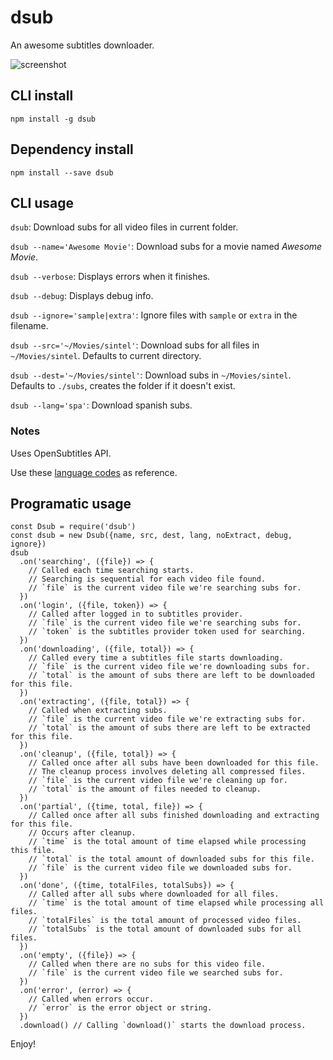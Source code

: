 # dsub
An awesome subtitles downloader.

![screenshot](https://cldup.com/fb3MzuvUuk.gif)

## CLI install

`npm install -g dsub`

## Dependency install

`npm install --save dsub`

## CLI usage

`dsub`: Download subs for all video files in current folder.

`dsub --name='Awesome Movie'`: Download subs for a movie named _Awesome Movie_.

`dsub --verbose`: Displays errors when it finishes.

`dsub --debug`: Displays debug info.

`dsub --ignore='sample|extra'`: Ignore files with `sample` or `extra` in the filename.

`dsub --src='~/Movies/sintel'`: Download subs for all files in `~/Movies/sintel`.
Defaults to current directory.

`dsub --dest='~/Movies/sintel'`: Download subs in `~/Movies/sintel`.
Defaults to `./subs`, creates the folder if it doesn't exist.

`dsub --lang='spa'`: Download spanish subs.

### Notes

Uses OpenSubtitles API.

Use these [language codes](https://en.wikipedia.org/wiki/List_of_ISO_639-2_codes) as reference.

## Programatic usage

```
const Dsub = require('dsub')
const dsub = new Dsub({name, src, dest, lang, noExtract, debug, ignore})
dsub
  .on('searching', ({file}) => {
    // Called each time searching starts.
    // Searching is sequential for each video file found.
    // `file` is the current video file we're searching subs for.
  })
  .on('login', ({file, token}) => {
    // Called after logged in to subtitles provider.
    // `file` is the current video file we're searching subs for.
    // `token` is the subtitles provider token used for searching.
  })
  .on('downloading', ({file, total}) => {
    // Called every time a subtitles file starts downloading.
    // `file` is the current video file we're downloading subs for.
    // `total` is the amount of subs there are left to be downloaded for this file.
  })
  .on('extracting', ({file, total}) => {
    // Called when extracting subs.
    // `file` is the current video file we're extracting subs for.
    // `total` is the amount of subs there are left to be extracted for this file.
  })
  .on('cleanup', ({file, total}) => {
    // Called once after all subs have been downloaded for this file.
    // The cleanup process involves deleting all compressed files.
    // `file` is the current video file we're cleaning up for.
    // `total` is the amount of files needed to cleanup.
  })
  .on('partial', ({time, total, file}) => {
    // Called once after all subs finished downloading and extracting for this file.
    // Occurs after cleanup.
    // `time` is the total amount of time elapsed while processing this file.
    // `total` is the total amount of downloaded subs for this file.
    // `file` is the current video file we downloaded subs for.
  })
  .on('done', ({time, totalFiles, totalSubs}) => {
    // Called after all subs where downloaded for all files.
    // `time` is the total amount of time elapsed while processing all files.
    // `totalFiles` is the total amount of processed video files.
    // `totalSubs` is the total amount of downloaded subs for all files.
  })
  .on('empty', ({file}) => {
    // Called when there are no subs for this video file.
    // `file` is the current video file we searched subs for.
  })
  .on('error', (error) => {
    // Called when errors occur.
    // `error` is the error object or string.
  })
  .download() // Calling `download()` starts the download process.
```

Enjoy!
